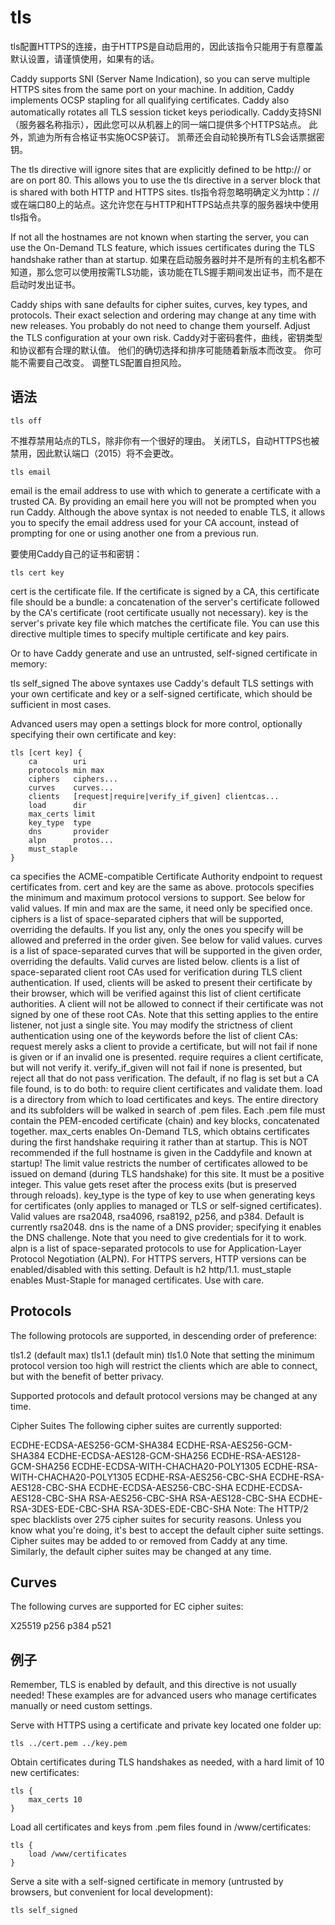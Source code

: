# tls
tls配置HTTPS的连接，由于HTTPS是自动启用的，因此该指令只能用于有意覆盖默认设置，请谨慎使用，如果有的话。

Caddy supports SNI (Server Name Indication), so you can serve multiple HTTPS sites from the same port on your machine. In addition, Caddy implements OCSP stapling for all qualifying certificates. Caddy also automatically rotates all TLS session ticket keys periodically.
Caddy支持SNI（服务器名称指示），因此您可以从机器上的同一端口提供多个HTTPS站点。 此外，凯迪为所有合格证书实施OCSP装订。 凯蒂还会自动轮换所有TLS会话票据密钥。

The tls directive will ignore sites that are explicitly defined to be http:// or are on port 80. This allows you to use the tls directive in a server block that is shared with both HTTP and HTTPS sites.
tls指令将忽略明确定义为http：//或在端口80上的站点。这允许您在与HTTP和HTTPS站点共享的服务器块中使用tls指令。

If not all the hostnames are not known when starting the server, you can use the On-Demand TLS feature, which issues certificates during the TLS handshake rather than at startup.
如果在启动服务器时并不是所有的主机名都不知道，那么您可以使用按需TLS功能，该功能在TLS握手期间发出证书，而不是在启动时发出证书。

Caddy ships with sane defaults for cipher suites, curves, key types, and protocols. Their exact selection and ordering may change at any time with new releases. You probably do not need to change them yourself. Adjust the TLS configuration at your own risk.
Caddy对于密码套件，曲线，密钥类型和协议都有合理的默认值。 他们的确切选择和排序可能随着新版本而改变。 你可能不需要自己改变。 调整TLS配置自担风险。

## 语法
```
tls off
```
不推荐禁用站点的TLS，除非你有一个很好的理由。 关闭TLS，自动HTTPS也被禁用，因此默认端口（2015）将不会更改。

```
tls email
```
email is the email address to use with which to generate a certificate with a trusted CA. By providing an email here you will not be prompted when you run Caddy.
Although the above syntax is not needed to enable TLS, it allows you to specify the email address used for your CA account, instead of prompting for one or using another one from a previous run.

要使用Caddy自己的证书和密钥：
```
tls cert key
```
cert is the certificate file. If the certificate is signed by a CA, this certificate file should be a bundle: a concatenation of the server's certificate followed by the CA's certificate (root certificate usually not necessary).
key is the server's private key file which matches the certificate file.
You can use this directive multiple times to specify multiple certificate and key pairs.

Or to have Caddy generate and use an untrusted, self-signed certificate in memory:

tls self_signed
The above syntaxes use Caddy's default TLS settings with your own certificate and key or a self-signed certificate, which should be sufficient in most cases.

Advanced users may open a settings block for more control, optionally specifying their own certificate and key:

```
tls [cert key] {
    ca        uri
    protocols min max
    ciphers   ciphers...
    curves    curves...
    clients   [request|require|verify_if_given] clientcas...
    load      dir
    max_certs limit
    key_type  type
    dns       provider
    alpn      protos...
    must_staple
}
```
ca specifies the ACME-compatible Certificate Authority endpoint to request certificates from.
cert and key are the same as above.
protocols specifies the minimum and maximum protocol versions to support. See below for valid values. If min and max are the same, it need only be specified once.
ciphers is a list of space-separated ciphers that will be supported, overriding the defaults. If you list any, only the ones you specify will be allowed and preferred in the order given. See below for valid values.
curves is a list of space-separated curves that will be supported in the given order, overriding the defaults. Valid curves are listed below.
clients is a list of space-separated client root CAs used for verification during TLS client authentication. If used, clients will be asked to present their certificate by their browser, which will be verified against this list of client certificate authorities. A client will not be allowed to connect if their certificate was not signed by one of these root CAs. Note that this setting applies to the entire listener, not just a single site. You may modify the strictness of client authentication using one of the keywords before the list of client CAs:
request merely asks a client to provide a certificate, but will not fail if none is given or if an invalid one is presented.
require requires a client certificate, but will not verify it.
verify_if_given will not fail if none is presented, but reject all that do not pass verification.
The default, if no flag is set but a CA file found, is to do both: to require client certificates and validate them.
load is a directory from which to load certificates and keys. The entire directory and its subfolders will be walked in search of .pem files. Each .pem file must contain the PEM-encoded certificate (chain) and key blocks, concatenated together.
max_certs enables On-Demand TLS, which obtains certificates during the first handshake requiring it rather than at startup. This is NOT recommended if the full hostname is given in the Caddyfile and known at startup! The limit value restricts the number of certificates allowed to be issued on demand (during TLS handshake) for this site. It must be a positive integer. This value gets reset after the process exits (but is preserved through reloads).
key_type is the type of key to use when generating keys for certificates (only applies to managed or TLS or self-signed certificates). Valid values are rsa2048, rsa4096, rsa8192, p256, and p384. Default is currently rsa2048.
dns is the name of a DNS provider; specifying it enables the DNS challenge. Note that you need to give credentials for it to work.
alpn is a list of space-separated protocols to use for Application-Layer Protocol Negotiation (ALPN). For HTTPS servers, HTTP versions can be enabled/disabled with this setting. Default is h2 http/1.1.
must_staple enables Must-Staple for managed certificates. Use with care.

## Protocols
The following protocols are supported, in descending order of preference:

tls1.2 (default max)
tls1.1 (default min)
tls1.0
Note that setting the minimum protocol version too high will restrict the clients which are able to connect, but with the benefit of better privacy.

Supported protocols and default protocol versions may be changed at any time.

Cipher Suites
The following cipher suites are currently supported:

ECDHE-ECDSA-AES256-GCM-SHA384
ECDHE-RSA-AES256-GCM-SHA384
ECDHE-ECDSA-AES128-GCM-SHA256
ECDHE-RSA-AES128-GCM-SHA256
ECDHE-ECDSA-WITH-CHACHA20-POLY1305
ECDHE-RSA-WITH-CHACHA20-POLY1305
ECDHE-RSA-AES256-CBC-SHA
ECDHE-RSA-AES128-CBC-SHA
ECDHE-ECDSA-AES256-CBC-SHA
ECDHE-ECDSA-AES128-CBC-SHA
RSA-AES256-CBC-SHA
RSA-AES128-CBC-SHA
ECDHE-RSA-3DES-EDE-CBC-SHA
RSA-3DES-EDE-CBC-SHA
Note: The HTTP/2 spec blacklists over 275 cipher suites for security reasons. Unless you know what you're doing, it's best to accept the default cipher suite settings.
Cipher suites may be added to or removed from Caddy at any time. Similarly, the default cipher suites may be changed at any time.

## Curves
The following curves are supported for EC cipher suites:

X25519
p256
p384
p521

## 例子
Remember, TLS is enabled by default, and this directive is not usually needed! These examples are for advanced users who manage certificates manually or need custom settings.

Serve with HTTPS using a certificate and private key located one folder up:

```
tls ../cert.pem ../key.pem
```

Obtain certificates during TLS handshakes as needed, with a hard limit of 10 new certificates:

```
tls {
    max_certs 10
}
```
Load all certificates and keys from .pem files found in /www/certificates:

```
tls {
    load /www/certificates
}
```
Serve a site with a self-signed certificate in memory (untrusted by browsers, but convenient for local development):

```
tls self_signed
```